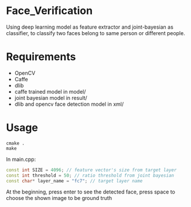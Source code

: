 # Face_Verification
Using deep learning model as feature extractor and joint-bayesian as classifier, to classify two faces belong to same person or different people.
# Requirements
* OpenCV
* Caffe
* dlib
* caffe trained model in model/
* joint bayesian model in result/
* dlib and opencv face detection model in xml/

# Usage
```
cmake .
make
```
In main.cpp:

```C++
const int SIZE = 4096; // feature vector's size from target layer
const int threshold = 50; // ratio threshold from joint bayesian
const char* layer_name = "fc7"; // target layer name
```
At the beginning, press enter to see the detected face, press space to choose the shown image to be ground truth 




